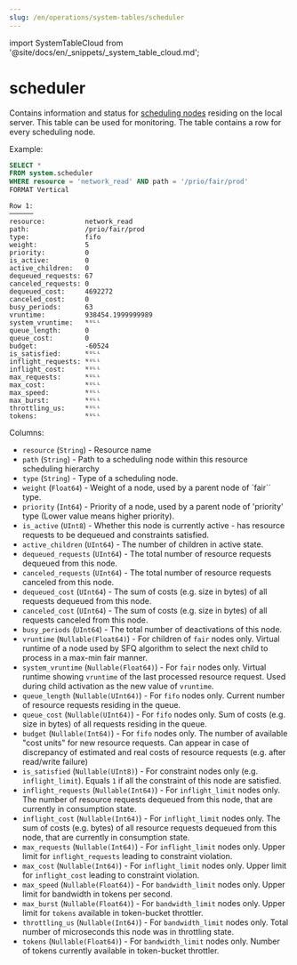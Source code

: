 ```yaml
---
slug: /en/operations/system-tables/scheduler
---
```

import SystemTableCloud from '@site/docs/en/_snippets/_system_table_cloud.md';

# scheduler

<SystemTableCloud/>

Contains information and status for [scheduling nodes](/docs/en/operations/workload-scheduling.md/#hierarchy) residing on the local server.
This table can be used for monitoring. The table contains a row for every scheduling node.

Example:

``` sql
SELECT *
FROM system.scheduler
WHERE resource = 'network_read' AND path = '/prio/fair/prod'
FORMAT Vertical
```

``` text
Row 1:
──────
resource:          network_read
path:              /prio/fair/prod
type:              fifo
weight:            5
priority:          0
is_active:         0
active_children:   0
dequeued_requests: 67
canceled_requests: 0
dequeued_cost:     4692272
canceled_cost:     0
busy_periods:      63
vruntime:          938454.1999999989
system_vruntime:   ᴺᵁᴸᴸ
queue_length:      0
queue_cost:        0
budget:            -60524
is_satisfied:      ᴺᵁᴸᴸ
inflight_requests: ᴺᵁᴸᴸ
inflight_cost:     ᴺᵁᴸᴸ
max_requests:      ᴺᵁᴸᴸ
max_cost:          ᴺᵁᴸᴸ
max_speed:         ᴺᵁᴸᴸ
max_burst:         ᴺᵁᴸᴸ
throttling_us:     ᴺᵁᴸᴸ
tokens:            ᴺᵁᴸᴸ
```

Columns:

- `resource` (`String`) - Resource name
- `path` (`String`) - Path to a scheduling node within this resource scheduling hierarchy
- `type` (`String`) - Type of a scheduling node.
- `weight` (`Float64`) - Weight of a node, used by a parent node of `fair`` type.
- `priority` (`Int64`) - Priority of a node, used by a parent node of 'priority' type (Lower value means higher priority).
- `is_active` (`UInt8`) - Whether this node is currently active - has resource requests to be dequeued and constraints satisfied.
- `active_children` (`UInt64`) - The number of children in active state.
- `dequeued_requests` (`UInt64`) - The total number of resource requests dequeued from this node.
- `canceled_requests` (`UInt64`) - The total number of resource requests canceled from this node.
- `dequeued_cost` (`UInt64`) - The sum of costs (e.g. size in bytes) of all requests dequeued from this node.
- `canceled_cost` (`UInt64`) - The sum of costs (e.g. size in bytes) of all requests canceled from this node.
- `busy_periods` (`UInt64`) - The total number of deactivations of this node.
- `vruntime` (`Nullable(Float64)`) - For children of `fair` nodes only. Virtual runtime of a node used by SFQ algorithm to select the next child to process in a max-min fair manner.
- `system_vruntime` (`Nullable(Float64)`) - For `fair` nodes only. Virtual runtime showing `vruntime` of the last processed resource request. Used during child activation as the new value of `vruntime`.
- `queue_length` (`Nullable(UInt64)`) - For `fifo` nodes only. Current number of resource requests residing in the queue.
- `queue_cost` (`Nullable(UInt64)`) - For `fifo` nodes only. Sum of costs (e.g. size in bytes) of all requests residing in the queue.
- `budget` (`Nullable(Int64)`) - For `fifo` nodes only. The number of available "cost units" for new resource requests. Can appear in case of discrepancy of estimated and real costs of resource requests (e.g. after read/write failure)
- `is_satisfied` (`Nullable(UInt8)`) - For constraint nodes only (e.g. `inflight_limit`). Equals `1` if all the constraint of this node are satisfied.
- `inflight_requests` (`Nullable(Int64)`) - For `inflight_limit` nodes only. The number of resource requests dequeued from this node, that are currently in consumption state.
- `inflight_cost` (`Nullable(Int64)`) - For `inflight_limit` nodes only. The sum of costs (e.g. bytes) of all resource requests dequeued from this node, that are currently in consumption state.
- `max_requests` (`Nullable(Int64)`) - For `inflight_limit` nodes only. Upper limit for `inflight_requests` leading to constraint violation.
- `max_cost` (`Nullable(Int64)`) - For `inflight_limit` nodes only. Upper limit for `inflight_cost` leading to constraint violation.
- `max_speed` (`Nullable(Float64)`) - For `bandwidth_limit` nodes only. Upper limit for bandwidth in tokens per second.
- `max_burst` (`Nullable(Float64)`) - For `bandwidth_limit` nodes only. Upper limit for `tokens` available in token-bucket throttler.
- `throttling_us` (`Nullable(Int64)`) - For `bandwidth_limit` nodes only. Total number of microseconds this node was in throttling state.
- `tokens` (`Nullable(Float64)`) - For `bandwidth_limit` nodes only. Number of tokens currently available in token-bucket throttler.
